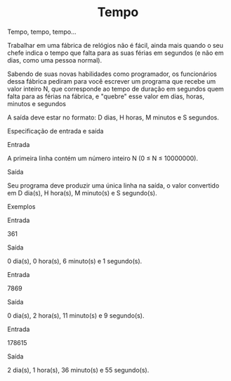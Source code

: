 <h1 align="center">Tempo</h1>

Tempo, tempo, tempo...

Trabalhar em uma fábrica de relógios não é fácil, ainda mais quando o seu chefe indica o tempo que falta para as suas férias em segundos (e não em dias, como uma pessoa normal).

Sabendo de suas novas habilidades como programador, os funcionários dessa fábrica pediram para você escrever um programa que recebe um valor inteiro N, que corresponde ao tempo de duração em segundos quem falta para as férias na fábrica, e "quebre" esse valor em dias, horas, minutos e segundos

A saída deve estar no formato: D dias, H horas, M minutos e S segundos.

Especificação de entrada e saída


Entrada

A primeira linha contém um número inteiro N (0 ≤ N ≤ 10000000).

Saída

Seu programa deve produzir uma única linha na saída, o valor convertido em D dia(s), H hora(s), M minuto(s) e S segundo(s).

Exemplos

Entrada	

361

Saída

0 dia(s), 0 hora(s), 6 minuto(s) e 1 segundo(s).


Entrada	

7869

Saída

0 dia(s), 2 hora(s), 11 minuto(s) e 9 segundo(s).


Entrada	

178615

Saída

2 dia(s), 1 hora(s), 36 minuto(s) e 55 segundo(s).

